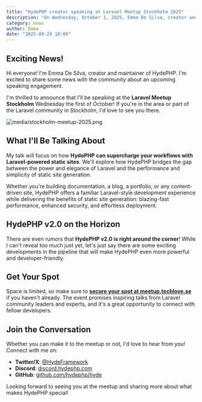 ```yaml
---
title: "HydePHP creator speaking at Laravel Meetup Stockholm 2025"
description: "On Wednesday, October 1, 2025, Emma De Silva, creator and maintainer of HydePHP, will be speaking at the Laravel Meetup Stockholm about how HydePHP can supercharge workflows with Laravel-powered static sites."
category: news
author: Emma
date: "2025-09-29 10:00"
---
```


## Exciting News!

Hi everyone! I'm Emma De Silva, creator and maintainer of HydePHP. I'm excited to share some news with the community about an upcoming speaking engagement.

I'm thrilled to announce that I'll be speaking at the **Laravel Meetup Stockholm** Wednesday the first of October! If you're in the area or part of the Laravel community in Stockholm, I'd love to see you there.

![media/stockholm-meetup-2025.png](stockholm-meetup-2025.png)

## What I'll Be Talking About

My talk will focus on how **HydePHP can supercharge your workflows with Laravel-powered static sites**. We'll explore how HydePHP bridges the gap between the power and elegance of Laravel and the performance and simplicity of static site generation.

Whether you're building documentation, a blog, a portfolio, or any content-driven site, HydePHP offers a familiar Laravel-style development experience while delivering the benefits of static site generation: blazing-fast performance, enhanced security, and effortless deployment.

## HydePHP v2.0 on the Horizon

There are even rumors that **HydePHP v2.0 is right around the corner**! While I can't reveal too much just yet, let's just say there are some exciting developments in the pipeline that will make HydePHP even more powerful and developer-friendly.

## Get Your Spot

Space is limited, so make sure to **[secure your spot at meetup.techlove.se](https://meetup.techlove.se)** if you haven't already. The event promises inspiring talks from Laravel community leaders and experts, and it's a great opportunity to connect with fellow developers.

## Join the Conversation

Whether you can make it to the meetup or not, I'd love to hear from you! Connect with me on:

- **Twitter/X**: [@HydeFramework](https://twitter.com/HydeFramework)
- **Discord**: [discord.hydephp.com](https://discord.hydephp.com)
- **GitHub**: [github.com/hydephp/hyde](https://github.com/hydephp/hyde)

Looking forward to seeing you at the meetup and sharing more about what makes HydePHP special!
